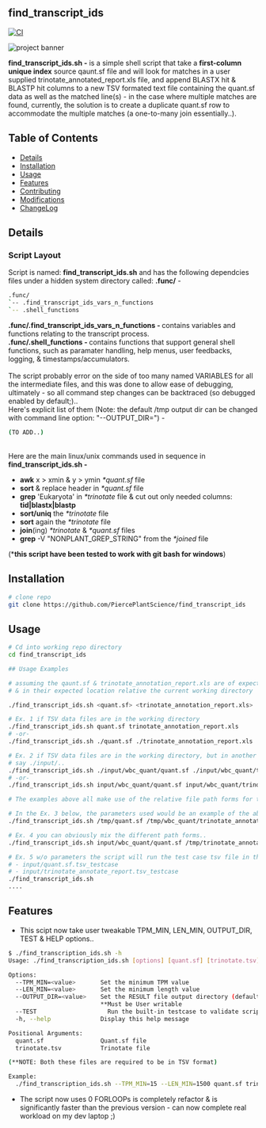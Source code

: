 ## find_transcript_ids

[![CI](https://github.com/PiercePlantScience/find_transcript_ids/actions/workflows/ci.yml/badge.svg)](https://github.com/PiercePlantScience/find_transcript_ids/actions/workflows/ci.yml)

![project banner](img/BANNER_findTranscriptionID_800x200.png)

<b>find_transcript_ids.sh -</b> is a simple shell script that take a <b>first-column unique index</b> source qaunt.sf file and will look for matches in a user supplied trinotate_annotated_report.xls file, and append BLASTX hit & BLASTP hit columns to a new TSV formated text file containing the quant.sf data as well as the matched line(s) - in the case where multiple matches are found, currently, the solution is to create a duplicate quant.sf row to accommodate the multiple matches (a one-to-many join essentially..).

## Table of Contents

- [Details](#details)
- [Installation](#installation)
- [Usage](#usage)
- [Features](#features)
- [Contributing](#contributing)
- [Modifications](#modifications)
- [ChangeLog](#changelog)

## Details

### Script Layout

Script is named: <b>find_transcript_ids.sh</b> and has the following dependcies files under a hidden system directory called: <b>.func/</b> -

```bash
.func/
`-- .find_transcript_ids_vars_n_functions
`-- .shell_functions
```

<b>.func/.find_transcript_ids_vars_n_functions - </b>contains variables and functions relating to the transcript process.<br>
<b>.func/.shell_functions - </b>contains functions that support general shell functions, such as paramater handling, help menus, user feedbacks, logging, & timestamps/accumulators.
<br>
<br>
The script probably error on the side of too many named VARIABLES for all the intermediate files, and this was done to allow ease of debugging, ultimately - so all command step changes can be backtraced (so debugged enabled by default;)..
<br>
Here's explicit list of them (Note: the default /tmp output dir can be changed with command line option: "--OUTPUT_DIR=<user-writable-dir>") -
```bash
(TO ADD..)
```
<br>
Here are the main linux/unix commands used in sequence in <b>find_transcript_ids.sh - </b>

- <b>awk</b> x > xmin & y > ymin <i>*quant.sf</i> file
- <b>sort</b> & replace header in <i>*quant.sf</i> file
- <b>grep</b> 'Eukaryota' in <i>*trinotate</i> file & cut out only needed columns: <b>tid|blastx|blastp</b>
- <b>sort/uniq</b> the <i>*trinotate</i> file
- <b>sort</b> again the <i>*trinotate</i> file
- <b>join</b>(ing) <i>*trinotate</i> & <i>*quant.sf</i> files
- <b>grep</b> -V "NONPLANT_GREP_STRING" from the <i>*joined</i> file

(***this script have been tested to work with git bash for windows**)

## Installation

```bash
# clone repo
git clone https://github.com/PiercePlantScience/find_transcript_ids
```

## Usage

```bash
# Cd into working repo directory
cd find_transcript_ids

## Usage Examples

# assuming the qaunt.sf & trinotate_annotation_report.xls are of expected file types, formats,
# & in their expected location relative the current working directory

./find_transcript_ids.sh <quant.sf> <trinotate_annotation_report.xls>

# Ex. 1 if TSV data files are in the working directory
./find_transcript_ids.sh quant.sf trinotate_annotation_report.xls
# -or-
./find_transcript_ids.sh ./quant.sf ./trinotate_annotation_report.xls

# Ex. 2 if TSV data files are in the working directory, but in another subfolder(s)
# say ./input/..
./find_transcript_ids.sh ./input/wbc_quant/quant.sf ./input/wbc_quant/trinotate_annotation_report.xls
# -or-
./find_transcript_ids.sh input/wbc_quant/quant.sf input/wbc_quant/trinotate_annotation_report.xls

# The examples above all make use of the relative file path forms for the parametersx

# In the Ex. 3 below, the parameters used would be an example of the absolute path forms (and one can usually distinquish absulute from relative paths by the starting character, as absolute will always start with the '/' character)
./find_transcript_ids.sh /tmp/quant.sf /tmp/wbc_quant/trinotate_annotation_report.xls

# Ex. 4 you can obviously mix the different path forms..
./find_transcript_ids.sh input/wbc_quant/quant.sf /tmp/trinotate_annotation_report.xls

# Ex. 5 w/o parameters the script will run the test case tsv file in the input/ directory:
# - input/quant.sf.tsv_testcase
# - input/trinotate_annotate_report.tsv_testcase
./find_transcript_ids.sh
....
```

## Features

- This scipt now take user tweakable TPM_MIN, LEN_MIN, OUTPUT_DIR, TEST & HELP options..

```bash
$ ./find_transcription_ids.sh -h
Usage: ./find_transcription_ids.sh [options] [quant.sf] [trinotate.tsv]

Options:
  --TPM_MIN=<value>       Set the minimum TPM value
  --LEN_MIN=<value>       Set the minimum length value
  --OUTPUT_DIR=<value>    Set the RESULT file output directory (defaults to: /tmp/find_transcription_ids.sh)
                          **Must be User writable
  --TEST                    Run the built-in testcase to validate script
  -h, --help              Display this help message

Positional Arguments:
  quant.sf                Quant.sf file
  trinotate.tsv           Trinotate file

(**NOTE: Both these files are required to be in TSV format)

Example:
  ./find_transcription_ids.sh --TPM_MIN=15 --LEN_MIN=1500 quant.sf trinoate.tsv

```

- The script now uses 0 FORLOOPs is completely refactor & is significantly faster than the previous version - can now complete real workload  on my dev laptop ;)
